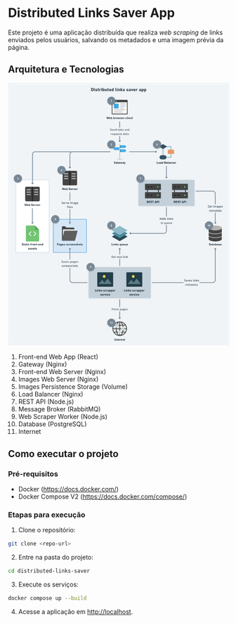 # Distributed Links Saver App

Este projeto é uma aplicação distribuída que realiza _web scraping_ de links enviados pelos usuários, salvando os metadados e uma imagem prévia da página.

## Arquitetura e Tecnologias

![Arquitetura](./docs/architecture.png)

1. Front-end Web App (React)
2. Gateway (Nginx)
3. Front-end Web Server (Nginx)
4. Images Web Server (Nginx)
5. Images Persistence Storage (Volume)
6. Load Balancer (Nginx)
7. REST API (Node.js)
8. Message Broker (RabbitMQ)
9. Web Scraper Worker (Node.js)
10. Database (PostgreSQL)
11. Internet

## Como executar o projeto

### Pré-requisitos

- Docker (https://docs.docker.com/)
- Docker Compose V2 (https://docs.docker.com/compose/)

### Etapas para execução

1. Clone o repositório:

```sh
git clone <repo-url>
```

2. Entre na pasta do projeto:

```sh
cd distributed-links-saver
```

3. Execute os serviços:

```sh
docker compose up --build
```

4. Acesse a aplicação em [http://localhost](http://localhost:80).
